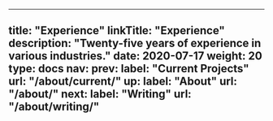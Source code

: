 
---
title: "Experience"
linkTitle: "Experience"
description: "Twenty-five years of experience in various industries."
date: 2020-07-17
weight: 20
type: docs
nav:
    prev:
        label: "Current Projects"
        url: "/about/current/"
    up:
        label: "About"
        url: "/about/"
    next:
        label: "Writing"
        url: "/about/writing/"
---
